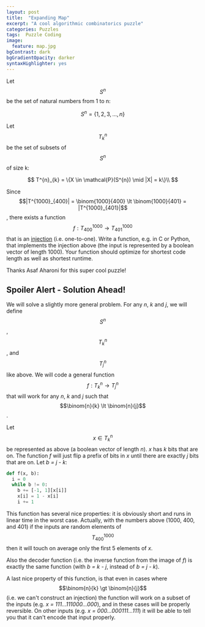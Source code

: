 ```yaml
---
layout: post
title:  "Expanding Map"
excerpt: "A cool algorithmic combinatorics puzzle"
categories: Puzzles
tags:  Puzzle Coding
image:
  feature: map.jpg
bgContrast: dark
bgGradientOpacity: darker
syntaxHighlighter: yes
---
```

Let $$S^{n}$$ be the set of natural numbers from 1 to n:

$$S^{n} = \{1, 2, 3, ..., n\}$$

Let $$T^{n}_{k}$$ be the set of subsets of $$S^{n}$$ of size k:

$$
T^{n}_{k} = \{X \in \mathcal{P}(S^{n}) \mid |X| = k\}\\
$$

Since 
$$|T^{1000}_{400}| = \binom{1000}{400} \lt \binom{1000}{401} = |T^{1000}_{401}|$$
, there exists a function $$f: T^{1000}_{400} \rightarrow T^{1000}_{401}$$ that is an [injection](https://en.wikipedia.org/wiki/Injective_function) (i.e. one-to-one). Write a function, e.g. in C or Python, that implements the injection above (the input is represented by a boolean vector of length 1000). Your function should optimize for shortest code length as well as shortest runtime.

Thanks Asaf Aharoni for this super cool puzzle!

## Spoiler Alert - Solution Ahead!

We will solve a slightly more general problem. For any *n*, *k* and *j*, we will define $$S^{n}$$, $$T^{n}_{k}$$, and $$T^{n}_{j}$$ like above. We will code a general function $$f: T^{n}_{k} \rightarrow T^{n}_{j}$$ that will work for any *n*, *k* and *j* such that
$$\binom{n}{k} \lt \binom{n}{j}$$.

Let $$x \in T^{n}_{k}$$ be represented as above (a boolean vector of length *n*). *x* has *k* bits that are on. The function *f* will just flip a prefix of bits in *x* until there are exactly *j* bits that are on. Let *b = j - k*:

```python
def f(x, b):
  i = 0
  while b != 0:
    b += [-1, 1][x[i]]
    x[i] = 1 - x[i]
    i += 1
```

This function has several nice properties: it is obviously short and runs in linear time in the worst case. Actually, with the numbers above (1000, 400, and 401) if the inputs are random elements of $$T^{1000}_{400}$$ then it will touch on average only the first 5 elements of *x*.

Also the decoder function (i.e. the inverse function from the image of *f*) is exactly the same function (with *b = k - j*, instead of *b = j - k*).

A last nice property of this function, is that even in cases where $$\binom{n}{k} \gt \binom{n}{j}$$ (i.e. we can't construct an injection) the function will work on a subset of the inputs (e.g. *x = 111...111000...000*), and in these cases will be properly reversible. On other inputs (e.g. *x = 000...000111...111*) it will be able to tell you that it can't encode that input properly.

